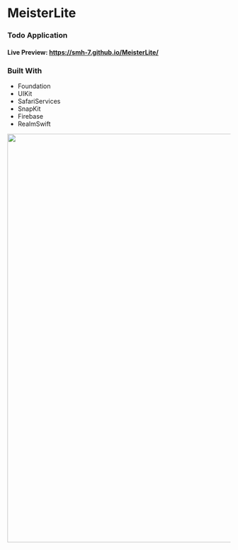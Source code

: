 # MeisterLite
### Todo Application
#### Live Preview: https://smh-7.github.io/MeisterLite/
### Built With
* Foundation
* UIKit
* SafariServices
* SnapKit
* Firebase
* RealmSwift

<img width="920" src="https://user-images.githubusercontent.com/34978888/215280159-ed671cf4-d9fe-428f-ae02-88753ba6aeaa.png">
